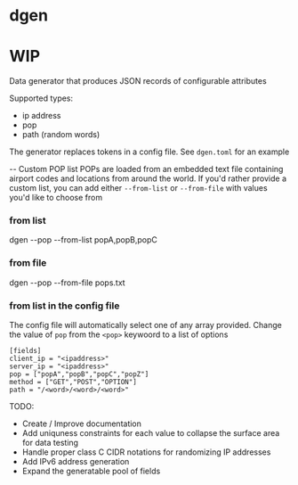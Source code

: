 # dgen


# WIP

Data generator that produces JSON records of configurable attributes

Supported types: 
- ip address
- pop
- path (random words)


The generator replaces tokens in a config file. See `dgen.toml` for an example


--
Custom POP list 
POPs are loaded from an embedded text file containing airport codes and locations from around the world. 
If you'd rather provide a custom list, you can add either `--from-list` or `--from-file` with values you'd like to choose from

### from list
dgen --pop --from-list popA,popB,popC

### from file
dgen --pop --from-file pops.txt

### from list in the config file
The config file will automatically select one of any array provided. Change the value of `pop` from the `<pop>` keywoord to a list of options
```
[fields]
client_ip = "<ipaddress>"
server_ip = "<ipaddress>"
pop = ["popA","popB","popC","popZ"]
method = ["GET","POST","OPTION"]
path = "/<word>/<word>/<word>" 
```


TODO: 

- Create / Improve documentation
- Add uniquness constraints for each value to collapse the surface area for data testing
- Handle proper class C CIDR notations for randomizing IP addresses
- Add IPv6 address generation
- Expand the generatable pool of fields
